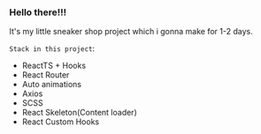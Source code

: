 ### Hello there!!!

It's my little sneaker shop project which i gonna make for 1-2 days.

`Stack in this project`:

<ul>
    <li>ReactTS + Hooks</li>
    <li>React Router</li>
    <li>Auto animations</li>
    <li>Axios</li>
    <li>SCSS</li>
    <li>React Skeleton(Content loader)</li>
    <li>React Custom Hooks</li>
</ul>
